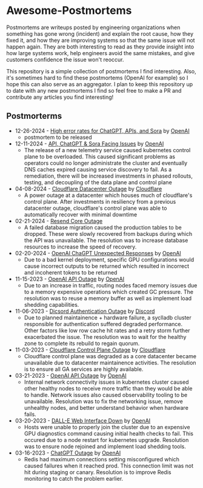 # Awesome-Postmortems

Postmortems are writeups posted by engineering organizations when something has gone wrong (incident) and explain the root cause, how they fixed it, and how they are improving systems so that the same issue will not happen again. They are both interesting to read as they provide insight into how large systems work, help engineers avoid the same mistakes, and give customers confidence the issue won't reoccur.

This repository is a simple collection of postmortems I find interesting. Also, it's sometimes hard to find these postmortems (OpenAI for example) so I hope this can also serve as an aggregator. I plan to keep this repository up to date with any new postmortems I find so feel free to make a PR and contribute any articles you find interesting!

## Postmorterms

- 12-26-2024 - [High error rates for ChatGPT, APIs, and Sora](https://status.openai.com/incidents/6bwlxnvdncnm) by [OpenAI](https://openai.com/)
	- postmortem to be released
- 12-11-2024 - [API, ChatGPT & Sora Facing Issues](https://status.openai.com/incidents/ctrsv3lwd797) by [OpenAI](https://openai.com/)
	- The release of a new telemetry service caused kubernetes control plane to be overloaded. This caused significant problems as operators could no longer administrate the cluster and eventually DNS caches expired causing service discovery to fail. As a remediation, there will be increased investments in phased rollouts, testing, and decoupling of the data plane and control plane
- 04-08-2024 - [Cloudflare Datacenter Outage](https://blog.cloudflare.com/major-data-center-power-failure-again-cloudflare-code-orange-tested) by [Cloudflare](https://cloudflare.com/)
	- A power outage at a datacenter which houses much of cloudflare's control plane. After investments in resiliency from a previous datacenter outage, cloudflare's control plane was able to automatically recover with minimal downtime
- 02-21-2024 - [Resend Core Outage](https://resend.com/blog/incident-report-for-february-21-2024)
  - A failed database migration caused the production tables to be dropped. These were slowly recovered from backups during which the API was unavailable. The resolution was to increase database resources to increase the speed of recovery.
- 02-20-2024 - [OpenAI ChaGPT Unexpected Responses](https://status.openai.com/incidents/ssg8fh7sfyz3) by [OpenAI](https://openai.com/)
  - Due to a bad kernel deployment, specific GPU configurations would cause incorrect outputs to be returned which resulted in incorrect and incoherent tokens to be returned
- 11-15-2023 - [OpenAI API Outage](https://status.openai.com/incidents/00fpy0yxrx1q) by [OpenAI](https://openai.com/)
  - Due to an increase in traffic, routing nodes faced memory issues due to a memory expensive operations which created GC pressure. The resolution was to reuse a memory buffer as well as implement load shedding capabilities.
- 11-06-2023 - [Dicsord Authentication Outage](https://discord.com/blog/authentication-outage) by [Discord](https://discord.com)
  - Due to planned maintainence + hardware failure, a syclladb cluster responsible for authentication suffered degraded performance. Other factors like low row cache hit rates and a retry storm further exacerbated the issue. The resolution was to wait for the healthy zone to complete its rebuild to regain quorum.
- 11-03-2023 - [Cloudflare Control Plane Outage](https://blog.cloudflare.com/post-mortem-on-cloudflare-control-plane-and-analytics-outage/) by [Cloudflare](https://cloudflare.com/)
  - Cloudflare control plane was degraded as a core datacenter became unavailable due to datacenter maintainence activities. The resolution is to ensure all GA services are highly available.
- 03-21-2023 - [OpenAI API Outage](https://status.openai.com/incidents/z0tly13xsyyb) by [OpenAI](https://openai.com/)
  - Internal network connectivity issues in kubernetes cluster caused other healthy nodes to receive more traffic than they would be able to handle. Network issues also caused observability tooling to be unavailable. Resolution was to fix the networking issue, remove unhealthy nodes, and better understand behavior when hardware fails.
- 03-20-2023 - [DALL-E Web Interface Down](https://status.openai.com/incidents/4cckbrhr8hr0) by [OpenAI](https://openai.com/)
  - Hosts were unable to properly join the cluster due to an expensive GPU diagnostics command causing initial health checks to fail. This occured due to a node restart for kubernetes upgrade. Resolution was to ensure node rejoined and implement load shedding tools.
- 03-16-2023 - [ChatGPT Outage](https://status.openai.com/incidents/ds7h4z02flf5) by [OpenAI](https://openai.com/)
  - Redis had maximum connections setting misconfigured which caused failures when it reached prod. This connection limit was not hit during staging or canary. Resolution is to improve Redis monitoring to catch the problem earlier.
